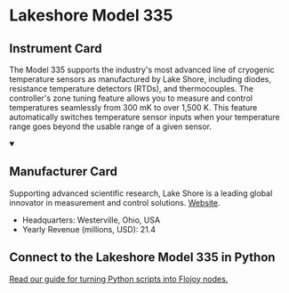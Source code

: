 
# Lakeshore Model 335

## Instrument Card

The Model 335 supports the industry's most advanced line of cryogenic temperature sensors as manufactured by Lake Shore, including diodes, resistance temperature detectors (RTDs), and thermocouples. The controller's zone tuning feature allows you to measure and control temperatures seamlessly from 300 mK to over 1,500 K. This feature automatically switches temperature sensor inputs when your temperature range goes beyond the usable range of a given sensor.

<details open>
<summary><h2>Manufacturer Card</h2></summary>

Supporting advanced scientific research, Lake Shore is a leading global innovator in measurement and control solutions. <a href="https://www.lakeshore.com/home">Website</a>.

<ul>
  <li>Headquarters: Westerville, Ohio, USA</li>
  <li>Yearly Revenue (millions, USD): 21.4</li>
</ul>
</details>

## Connect to the Lakeshore Model 335 in Python

[Read our guide for turning Python scripts into Flojoy nodes.](https://docs.flojoy.ai/custom-nodes/creating-custom-node/)


